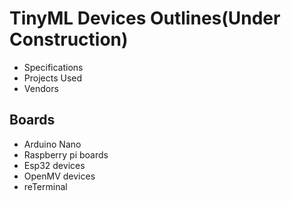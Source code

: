 # TinyML Devices Outlines(Under Construction)
- Specifications
- Projects Used
- Vendors


## Boards
- Arduino Nano 
- Raspberry pi boards
- Esp32 devices 
- OpenMV devices 
- reTerminal 
